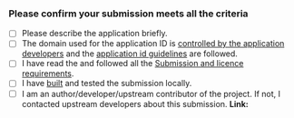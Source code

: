 <!-- ⚠️  The submission PR must be against the `new-pr` branch ⚠️  -->

### Please confirm your submission meets all the criteria

<!-- Please replace each `[ ]` with `[X]` when the step is complete -->

- [ ] Please describe the application briefly.
- [ ] The domain used for the application ID is [controlled by the application developers][appid-domain] and the [application id guidelines][appid] are followed.
- [ ] I have read the and followed all the [Submission and licence requirements][reqs].
- [ ] I have [built][build] and tested the submission locally.
- [ ] I am an author/developer/upstream contributor of the project. If not, I contacted upstream developers about this submission. **Link:**

[appid-domain]: https://docs.flathub.org/docs/for-app-authors/requirements#control-over-domain
[appid]: https://docs.flathub.org/docs/for-app-authors/requirements#application-id
[reqs]: https://docs.flathub.org/docs/for-app-authors/requirements
[build]: https://docs.flathub.org/docs/for-app-authors/submission/#before-submission
